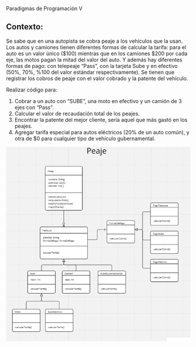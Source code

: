 Paradigmas de Programación V

## Contexto:

Se sabe que en una autopista se cobra peaje a los vehículos que la usan.
Los autos y camiones tienen diferentes formas de calcular la tarifa: para
el auto es un valor único ($100) mientras que en los camiones $200 por
cada eje, las motos pagan la mitad del valor del auto. Y además hay
diferentes formas de pago: con telepeaje “Pass”, con la tarjeta Sube y en
efectivo (50%, 70%, %100 del valor estándar respectivamente). Se tienen
que registrar los cobros de peaje con el valor cobrado y la patente del
vehículo.

Realizar código para:

1. Cobrar a un auto con “SUBE”, una moto en efectivo y un camión de
3 ejes con “Pass”.
2. Calcular el valor de recaudación total de los peajes.
3. Encontrar la patente del mejor cliente, sería aquel que más gastó en
los peajes.
4. Agregar tarifa especial para autos eléctricos (20% de un auto
común), y otra de $0 para cualquier tipo de vehículo
gubernamental.

![img.png](img.png)